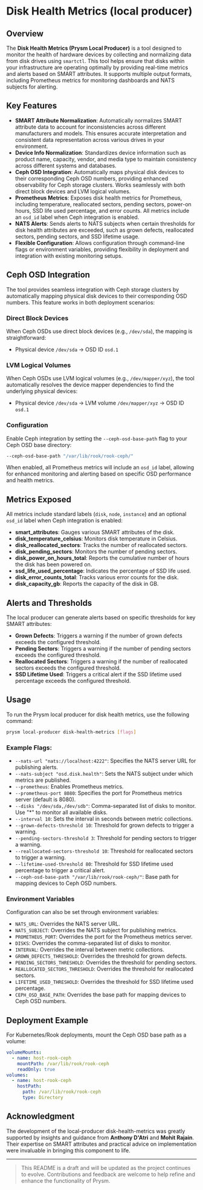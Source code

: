 # Disk Health Metrics (local producer)

## Overview

The **Disk Health Metrics (Prysm Local Producer)** is a tool designed to monitor the health of
hardware devices by collecting and normalizing data from disk drives using `smartctl`. This tool
helps ensure that disks within your infrastructure are operating optimally by providing real-time
metrics and alerts based on SMART attributes. It supports multiple output formats, including
Prometheus metrics for monitoring dashboards and NATS subjects for alerting.

## Key Features

- **SMART Attribute Normalization**: Automatically normalizes SMART attribute data to account for
  inconsistencies across different manufacturers and models. This ensures accurate interpretation
  and consistent data representation across various drives in your environment.
- **Device Info Normalization**: Standardizes device information such as product name, capacity,
  vendor, and media type to maintain consistency across different systems and databases.
- **Ceph OSD Integration**: Automatically maps physical disk devices to their corresponding Ceph OSD
  numbers, providing enhanced observability for Ceph storage clusters. Works seamlessly with both
  direct block devices and LVM logical volumes.
- **Prometheus Metrics**: Exposes disk health metrics for Prometheus, including temperature,
  reallocated sectors, pending sectors, power-on hours, SSD life used percentage, and error counts.
  All metrics include an `osd_id` label when Ceph integration is enabled.
- **NATS Alerts**: Sends alerts to NATS subjects when certain thresholds for disk health attributes
  are exceeded, such as grown defects, reallocated sectors, pending sectors, and SSD lifetime usage.
- **Flexible Configuration**: Allows configuration through command-line flags or environment
  variables, providing flexibility in deployment and integration with existing monitoring setups.

## Ceph OSD Integration

The tool provides seamless integration with Ceph storage clusters by automatically mapping physical
disk devices to their corresponding OSD numbers. This feature works in both deployment scenarios:

### Direct Block Devices
When Ceph OSDs use direct block devices (e.g., `/dev/sda`), the mapping is straightforward:
- Physical device `/dev/sda` → OSD ID `osd.1`

### LVM Logical Volumes
When Ceph OSDs use LVM logical volumes (e.g., `/dev/mapper/xyz`), the tool automatically resolves
the device mapper dependencies to find the underlying physical devices:
- Physical device `/dev/sda` → LVM volume `/dev/mapper/xyz` → OSD ID `osd.1`

### Configuration
Enable Ceph integration by setting the `--ceph-osd-base-path` flag to your Ceph OSD base directory:
```bash
--ceph-osd-base-path "/var/lib/rook/rook-ceph/"
```

When enabled, all Prometheus metrics will include an `osd_id` label, allowing for enhanced
monitoring and alerting based on specific OSD performance and health metrics.

## Metrics Exposed

All metrics include standard labels (`disk`, `node`, `instance`) and an optional `osd_id` label when
Ceph integration is enabled:

- **smart_attributes**: Gauges various SMART attributes of the disk.
- **disk_temperature_celsius**: Monitors disk temperature in Celsius.
- **disk_reallocated_sectors**: Tracks the number of reallocated sectors.
- **disk_pending_sectors**: Monitors the number of pending sectors.
- **disk_power_on_hours_total**: Reports the cumulative number of hours the disk has been powered on.
- **ssd_life_used_percentage**: Indicates the percentage of SSD life used.
- **disk_error_counts_total**: Tracks various error counts for the disk.
- **disk_capacity_gb**: Reports the capacity of the disk in GB.

## Alerts and Thresholds

The local producer can generate alerts based on specific thresholds for key SMART attributes:

- **Grown Defects**: Triggers a warning if the number of grown defects exceeds the configured
  threshold.
- **Pending Sectors**: Triggers a warning if the number of pending sectors exceeds the configured
  threshold.
- **Reallocated Sectors**: Triggers a warning if the number of reallocated sectors exceeds the configured threshold.
- **SSD Lifetime Used**: Triggers a critical alert if the SSD lifetime used percentage exceeds the configured threshold.

## Usage

To run the Prysm local producer for disk health metrics, use the following command:

```bash
prysm local-producer disk-health-metrics [flags]
```

### Example Flags:

- `--nats-url "nats://localhost:4222"`: Specifies the NATS server URL for publishing alerts.
- `--nats-subject "osd.disk.health"`: Sets the NATS subject under which metrics are published.
- `--prometheus`: Enables Prometheus metrics.
- `--prometheus-port 8080`: Specifies the port for Prometheus metrics server (default is 8080).
- `--disks "/dev/sda,/dev/sdb"`: Comma-separated list of disks to monitor. Use "*" to monitor all available disks.
- `--interval 10`: Sets the interval in seconds between metric collections.
- `--grown-defects-threshold 10`: Threshold for grown defects to trigger a warning.
- `--pending-sectors-threshold 3`: Threshold for pending sectors to trigger a warning.
- `--reallocated-sectors-threshold 10`: Threshold for reallocated sectors to trigger a warning.
- `--lifetime-used-threshold 80`: Threshold for SSD lifetime used percentage to trigger a critical alert.
- `--ceph-osd-base-path "/var/lib/rook/rook-ceph/"`: Base path for mapping devices to Ceph OSD numbers.

### Environment Variables

Configuration can also be set through environment variables:

- `NATS_URL`: Overrides the NATS server URL.
- `NATS_SUBJECT`: Overrides the NATS subject for publishing metrics.
- `PROMETHEUS_PORT`: Overrides the port for the Prometheus metrics server.
- `DISKS`: Overrides the comma-separated list of disks to monitor.
- `INTERVAL`: Overrides the interval between metric collections.
- `GROWN_DEFECTS_THRESHOLD`: Overrides the threshold for grown defects.
- `PENDING_SECTORS_THRESHOLD`: Overrides the threshold for pending sectors.
- `REALLOCATED_SECTORS_THRESHOLD`: Overrides the threshold for reallocated sectors.
- `LIFETIME_USED_THRESHOLD`: Overrides the threshold for SSD lifetime used percentage.
- `CEPH_OSD_BASE_PATH`: Overrides the base path for mapping devices to Ceph OSD numbers.

## Deployment Example

For Kubernetes/Rook deployments, mount the Ceph OSD base path as a volume:

```yaml
volumeMounts:
  - name: host-rook-ceph
    mountPath: /var/lib/rook/rook-ceph
    readOnly: true
volumes:
  - name: host-rook-ceph
    hostPath:
      path: /var/lib/rook/rook-ceph
      type: Directory
```

## Acknowledgment

The development of the local-producer disk-health-metrics was greatly supported by insights and
guidance from **Anthony D'Atri** and **Mohit Rajain**. Their expertise on SMART attributes and
practical advice on implementation were invaluable in bringing this component to life.

---

> This README is a draft and will be updated as the project continues to evolve. Contributions and
> feedback are welcome to help refine and enhance the functionality of Prysm.
